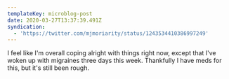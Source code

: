 ```yaml
---
templateKey: microblog-post
date: 2020-03-27T13:37:39.491Z
syndication:
  - 'https://twitter.com/mjmoriarity/status/1243534410386997249'
---
```


I feel like I'm overall coping alright with things right now, except that I've woken up with migraines three days this week. Thankfully I have meds for this, but it's still been rough.
